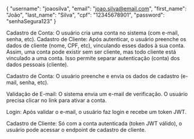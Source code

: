 {
  "username": "joaosilva",
  "email": "joao.silva@email.com",
  "first_name": "João",
  "last_name": "Silva",
  "cpf": "12345678901",
  "password": "senhaSegura123"
}

Cadastro de Conta: O usuário cria uma conta no sistema (com e-mail, senha, etc).
Cadastro de Cliente: Após autenticar, o usuário preenche os dados de cliente (nome, CPF, etc), vinculando esses dados à sua conta.
Assim, uma conta pode existir sem ser cliente, mas todo cliente está vinculado a uma conta. Isso permite separar autenticação (conta) dos dados pessoais (cliente).


Cadastro de Conta:
O usuário preenche e envia os dados de cadastro (e-mail, senha, etc).


Validação de E-mail:
O sistema envia um e-mail de verificação. O usuário precisa clicar no link para ativar a conta.


Login:
Após validar o e-mail, o usuário faz login e recebe um token JWT.


Cadastro de Cliente:
Só com a conta autenticada (token JWT válido), o usuário pode acessar o endpoint de cadastro de cliente.